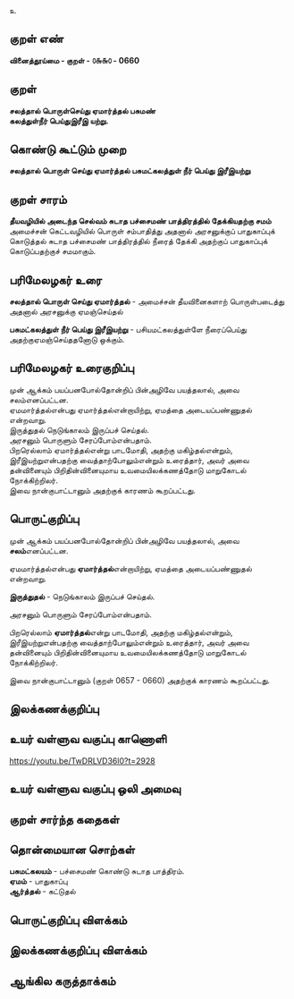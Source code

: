 உ

## குறள் எண் 

**வினைத்தூய்மை - குறள் - ௦௬௬௦ - 0660**    

## குறள் 

**சலத்தால் பொருள்செய்து ஏமார்த்தல் பசுமண்  
கலத்துள்நீர் பெய்துஇரீஇ யற்று.**  

## கொண்டு கூட்டும் முறை

**சலத்தால் பொருள் செய்து ஏமார்த்தல் பசுமட்கலத்துள் நீர் பெய்து இரீஇயற்று**

## குறள் சாரம் 

**தீயவழியில் அடைந்த செல்வம் சுடாத பச்சைமண் பாத்திரத்தில் தேக்கியதற்கு சமம்**  
அமைச்சன் கெட்டவழியில் பொருள் சம்பாதித்து அதனால் அரசனுக்குப் பாதுகாப்புக் கொடுத்தல் சுடாத பச்சைமண் பாத்திரத்தில் நீரைத் தேக்கி அதற்குப் பாதுகாப்புக் கொடுப்பதற்குச் சமமாகும்.   

## பரிமேலழகர் உரை

**சலத்தால் பொருள் செய்து ஏமார்த்தல்** - அமைச்சன் தீயவினைகளாற் பொருள்படைத்து அதனால் அரசனுக்கு ஏமஞ்செய்தல்  

**பசுமட்கலத்துள் நீர் பெய்து இரீஇயற்று** - பசியமட்கலத்துள்ளே நீரைப்பெய்து அதற்குஏமஞ்செய்ததனோடு ஒக்கும். 

## பரிமேலழகர் உரைகுறிப்பு   

முன் ஆக்கம் பயப்பனபோல்தோன்றிப் பின்அழிவே பயத்தலால், அவை சலம்எனப்பட்டன.   
ஏமமார்த்தல்என்பது ஏமார்த்தல்என்றாயிற்று, ஏமத்தை அடையப்பண்ணுதல் என்றவாறு.  
இருத்துதல் நெடுங்காலம் இருப்பச் செய்தல்.  
அரசனும் பொருளும் சேரப்போம்என்பதாம்.  
பிறரெல்லாம் ஏமார்த்தல்என்று பாடமோதி, அதற்கு மகிழ்தல்என்றும், இரீஇயற்றுஎன்பதற்கு வைத்தாற்போலும்என்றும் உரைத்தார், அவர் அவை தன்வினையும் பிறிதின்வினையுமாய உவமையிலக்கணத்தோடு மாறுகோடல் நோக்கிற்றிலர்.  
இவை நான்குபாட்டானும் அதற்குக் காரணம் கூறப்பட்டது.    

## பொருட்குறிப்பு 

முன் ஆக்கம் பயப்பனபோல்தோன்றிப் பின்அழிவே பயத்தலால், அவை **சலம்**எனப்பட்டன.   

ஏமமார்த்தல்என்பது **ஏமார்த்தல்**என்றாயிற்று, ஏமத்தை அடையப்பண்ணுதல் என்றவாறு.  

**இருத்துதல்** - நெடுங்காலம் இருப்பச் செய்தல்.  

அரசனும் பொருளும் சேரப்போம்என்பதாம்.  

பிறரெல்லாம் **ஏமார்த்தல்**என்று பாடமோதி, அதற்கு மகிழ்தல்என்றும், இரீஇயற்றுஎன்பதற்கு வைத்தாற்போலும்என்றும் உரைத்தார், அவர் அவை தன்வினையும் பிறிதின்வினையுமாய உவமையிலக்கணத்தோடு மாறுகோடல் நோக்கிற்றிலர்.  

இவை நான்குபாட்டானும் (குறள் 0657 - 0660) அதற்குக் காரணம் கூறப்பட்டது.     

## இலக்கணக்குறிப்பு  


## உயர் வள்ளுவ வகுப்பு காணொளி

https://youtu.be/TwDRLVD36l0?t=2928 

## உயர் வள்ளுவ வகுப்பு ஒலி அமைவு 

 
## குறள் சார்ந்த கதைகள் 


## தொன்மையான சொற்கள்

**பசுமட்கலயம்** - பச்சைமண் கொண்டு சுடாத பாத்திரம்.  
**ஏமம்** - பாதுகாப்பு   
**ஆர்த்தல்** - கட்டுதல்   

## பொருட்குறிப்பு விளக்கம்


## இலக்கணக்குறிப்பு விளக்கம்


## ஆங்கில கருத்தாக்கம் 


